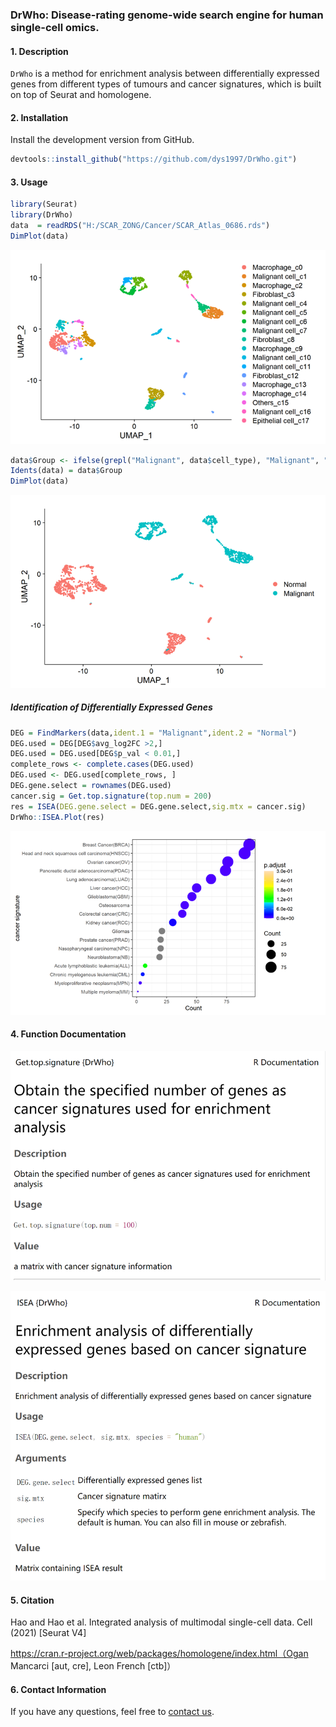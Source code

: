 ### DrWho: Disease-rating genome-wide search engine for human single-cell omics. 

#### 1. Description

`DrWho` is a method for enrichment analysis between differentially expressed genes from different types of tumours and cancer signatures, which is built on top of Seurat and homologene.

#### 2. Installation

Install the development version from GitHub.

```R
devtools::install_github("https://github.com/dys1997/DrWho.git")
```

#### 3. Usage

```R
library(Seurat)
library(DrWho)
data  = readRDS("H:/SCAR_ZONG/Cancer/SCAR_Atlas_0686.rds")
DimPlot(data)
```

![Picture1](pic\Picture1.png)

```R
data$Group <- ifelse(grepl("Malignant", data$cell_type), "Malignant", "Normal")
Idents(data) = data$Group
DimPlot(data)
```

![Picture2](pic\Picture2.png)

##### Identification of Differentially Expressed Genes

```r
DEG = FindMarkers(data,ident.1 = "Malignant",ident.2 = "Normal")
DEG.used = DEG[DEG$avg_log2FC >2,]
DEG.used = DEG.used[DEG$p_val < 0.01,]
complete_rows <- complete.cases(DEG.used)
DEG.used <- DEG.used[complete_rows, ]
DEG.gene.select = rownames(DEG.used)
cancer.sig = Get.top.signature(top.num = 200)
res = ISEA(DEG.gene.select = DEG.gene.select,sig.mtx = cancer.sig)
DrWho::ISEA.Plot(res)
```

![Picture3](pic\Picture3.png)

#### 4. Function Documentation

![Picture4](pic\Picture4.png)

![Picture4](pic\Picture5.png)

#### 5. Citation

Hao and Hao et al. Integrated analysis of multimodal single-cell data. Cell (2021) [Seurat V4]

https://cran.r-project.org/web/packages/homologene/index.html（Ogan Mancarci [aut, cre], Leon French [ctb]）

#### 6. Contact Information

If you have any questions, feel free to [contact us](https://github.com/dys1997/DrWho?tab=readme-ov-file).

